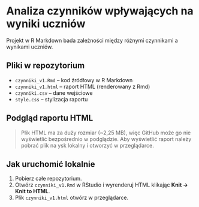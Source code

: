 # Analiza czynników wpływających na wyniki uczniów

Projekt w R Markdown bada zależności między różnymi czynnikami a wynikami uczniów.

## Pliki w repozytorium

- `czynniki_v1.Rmd` – kod źródłowy w R Markdown  
- `czynniki_v1.html` – raport HTML (renderowany z Rmd)  
- `czynniki.csv` – dane wejściowe  
- `style.css` – stylizacja raportu  

## Podgląd raportu HTML

> Plik HTML ma za duży rozmiar (~2,25 MB), więc GitHub może go nie wyświetlić bezpośrednio w podglądzie. Aby wyświetlić raport należy pobrać plik na ysk lokalny i otworzyć w przeglądarce.

## Jak uruchomić lokalnie

1. Pobierz całe repozytorium.  
2. Otwórz `czynniki_v1.Rmd` w RStudio i wyrenderuj HTML klikając **Knit → Knit to HTML**.  
3. Plik `czynniki_v1.html` otwórz w przeglądarce.


